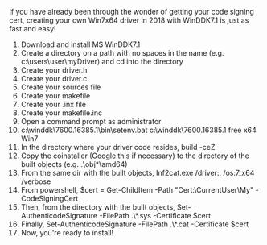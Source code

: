 If you have already been through the wonder of getting your code signing cert, creating your own Win7x64 driver in 2018 with WinDDK7.1 is just as fast and easy!

1. Download and install MS WinDDK7.1
2. Create a directory on a path with no spaces in the name (e.g. c:\users\user\myDriver) and cd into the directory
3. Create your driver.h
4. Create your driver.c
5. Create your sources file
6. Create your makefile
7. Create your .inx file
8. Create your makefile.inc
9. Open a command prompt as administrator
10. c:\winddk\7600.16385.1\bin\setenv.bat c:\winddk\7600.16385.1 free x64 Win7 
11. In the directory where your driver code resides, build -ceZ
12. Copy the coinstaller (Google this if necessary) to the directory of the built objects (e.g. .\obj*\amd64\)
13. From the same dir with the built objects, Inf2cat.exe /driver:. /os:7_x64 /verbose
14. From powershell, $cert = Get-ChildItem -Path "Cert:\CurrentUser\My\" -CodeSigningCert
15. Then, from the directory with the built objects, Set-AuthenticodeSignature -FilePath .\\*.sys -Certificate $cert
16. Finally, Set-AuthenticodeSignature -FilePath .\\*.cat -Certificate $cert
17. Now, you're ready to install!
